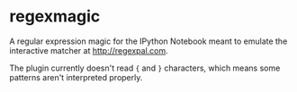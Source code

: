 regexmagic
==========

A regular expression magic for the IPython Notebook
meant to emulate the interactive matcher at http://regexpal.com.

The plugin currently doesn't read `{` and `}` characters,
which means some patterns aren't interpreted properly.
